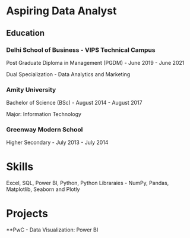 # Aspiring Data Analyst

## Education

### Delhi School of Business - VIPS Technical Campus
Post Graduate Diploma in Management (PGDM)                            - June 2019 - June 2021

Dual Specialization - Data Analytics and Marketing

### Amity University
Bachelor of Science (BSc)                                            - August 2014 - August 2017

Major: Information Technology

### Greenway Modern School
Higher Secondary                                                     - July 2013 - July 2014


# Skills

Excel, SQL, Power BI, Python, Python Libraraies -  NumPy, Pandas, Matplotlib, Seaborn and Plotly

# Projects

**PwC - Data Visualization: Power BI 

